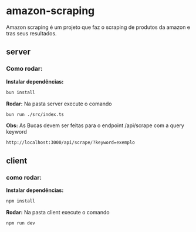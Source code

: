 # amazon-scraping

Amazon scraping é um projeto que faz o scraping de produtos da amazon e tras seus resultados.

## server

### Como rodar:

**Instalar dependências:**

```bash
bun install
```

**Rodar:** Na pasta server execute o comando

```bash
bun run ./src/index.ts
```

**Obs:** As Bucas devem ser feitas para o endpoint /api/scrape com a query keyword

```http
http://localhost:3000/api/scrape/?keyword=exemplo
```

## client

### como rodar:

**Instalar dependências:**

```bash
npm install
```

**Rodar:** Na pasta client execute o comando

```bash
npm run dev
```
